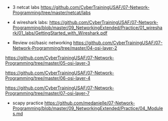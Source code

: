 - 3 netcat labs
https://github.com/CyberTrainingUSAF/07-Network-Programming/tree/master/netcat/labs


- 4 wireshark labs:
https://github.com/CyberTrainingUSAF/07-Network-Programming/blob/master/09_NetworkingExtended/Practice/01_wireshark/01_labs/GettingStarted_with_Wireshark.pdf 


- Review osi/basic networking
https://github.com/CyberTrainingUSAF/07-Network-Programming/tree/master/04-osi-layer-2

https://github.com/CyberTrainingUSAF/07-Network-Programming/tree/master/05-osi-layer-3

https://github.com/CyberTrainingUSAF/07-Network-Programming/tree/master/06-osi-layer-4

https://github.com/CyberTrainingUSAF/07-Network-Programming/tree/master/07-osi-layer-7

- scapy practice
https://github.com/medanielle/07-Network-Programming/blob/master/09_NetworkingExtended/Practice/04_Modules.md